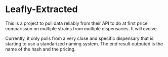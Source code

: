 # Leafly-Extracted
This is a project to pull data reliably from their API to do at first price comparisson on multiple strains from multiple dispensaries. It will evolve.

Currently, it only pulls from a very close and specific dispensary that is starting to use a standarized naming system. The end result outputed is the name of the hash and the pricing.
